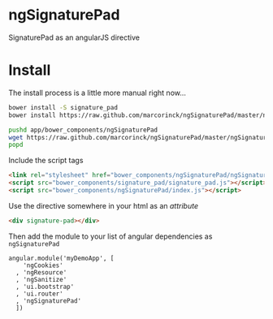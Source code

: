 ngSignaturePad
===

SignaturePad as an angularJS directive

Install
===

The install process is a little more manual right now...

```bash
bower install -S signature_pad
bower install https://raw.github.com/marcorinck/ngSignaturePad/master/ngSignaturePad.js

pushd app/bower_components/ngSignaturePad
wget https://raw.github.com/marcorinck/ngSignaturePad/master/ngSignaturePad.min.css
popd
```
    
Include the script tags

```html
<link rel="stylesheet" href="bower_components/ngSignaturePad/ngSignaturePad.min.css"></script>
<script src="bower_components/signature_pad/signature_pad.js"></script>
<script src="bower_components/ngSignaturePad/index.js"></script>
```

Use the directive somewhere in your html as an *attribute*

```html
<div signature-pad></div>
```

Then add the module to your list of angular dependencies as `ngSignaturePad`

```
angular.module('myDemoApp', [
    'ngCookies'
  , 'ngResource'
  , 'ngSanitize'
  , 'ui.bootstrap'
  , 'ui.router'
  , 'ngSignaturePad'
  ])
```
